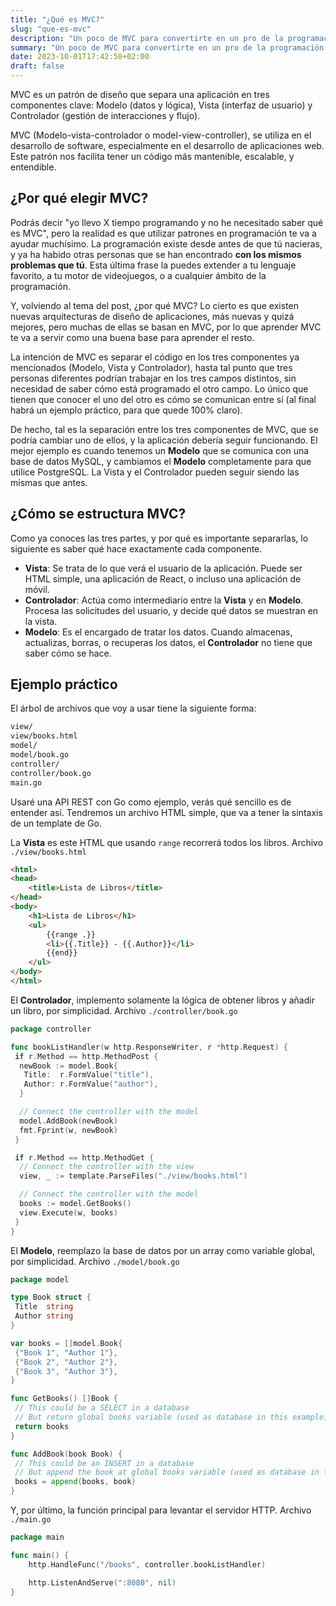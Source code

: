 ```yaml
---
title: "¿Qué es MVC?"
slug: "que-es-mvc"
description: "Un poco de MVC para convertirte en un pro de la programación."
summary: "Un poco de MVC para convertirte en un pro de la programación."
date: 2023-10-01T17:42:58+02:00
draft: false
---
```


MVC es un patrón de diseño que separa una aplicación en tres componentes clave: Modelo (datos y lógica), Vista (interfaz de usuario) y Controlador (gestión de interacciones y flujo).

MVC (Modelo-vista-controlador o model-view-controller), se utiliza en el desarrollo de software, especialmente en el desarrollo de aplicaciones web. Este patrón nos facilita tener un código más mantenible, escalable, y entendible.

## ¿Por qué elegir MVC?

Podrás decir "yo llevo X tiempo programando y no he necesitado saber qué es MVC", pero la realidad es que utilizar patrones en programación te va a ayudar muchísimo. La programación existe desde antes de que tú nacieras, y ya ha habido otras personas que se han encontrado **con los mismos problemas que tú**. Esta última frase la puedes extender a tu lenguaje favorito, a tu motor de videojuegos, o a cualquier ámbito de la programación.

Y, volviendo al tema del post, ¿por qué MVC? Lo cierto es que existen nuevas arquitecturas de diseño de aplicaciones, más nuevas y quizá mejores, pero muchas de ellas se basan en MVC, por lo que aprender MVC te va a servir como una buena base para aprender el resto.

La intención de MVC es separar el código en los tres componentes ya mencionados (Modelo, Vista y Controlador), hasta tal punto que tres personas diferentes podrían trabajar en los tres campos distintos, sin necesidad de saber cómo está programado el otro campo. Lo único que tienen que conocer el uno del otro es cómo se comunican entre sí (al final habrá un ejemplo práctico, para que quede 100% claro).

De hecho, tal es la separación entre los tres componentes de MVC, que se podría cambiar uno de ellos, y la aplicación debería seguir funcionando. El mejor ejemplo es cuando tenemos un **Modelo** que se comunica con una base de datos MySQL, y cambiamos el **Modelo** completamente para que utilice PostgreSQL. La Vista y el Controlador pueden seguir siendo las mismas que antes.

## ¿Cómo se estructura MVC?

Como ya conoces las tres partes, y por qué es importante separarlas, lo siguiente es saber qué hace exactamente cada componente.

- **Vista**: Se trata de lo que verá el usuario de la aplicación. Puede ser HTML simple, una aplicación de React, o incluso una aplicación de móvil.
- **Controlador**: Actúa como intermediario entre la **Vista** y en **Modelo**. Procesa las solicitudes del usuario, y decide qué datos se muestran en la vista.
- **Modelo**: Es el encargado de tratar los datos. Cuando almacenas, actualizas, borras, o recuperas los datos, el **Controlador** no tiene que saber cómo se hace.

## Ejemplo práctico

El árbol de archivos que voy a usar tiene la siguiente forma:

```sh
view/
view/books.html
model/
model/book.go
controller/
controller/book.go
main.go
```

Usaré una API REST con Go como ejemplo, verás qué sencillo es de entender así. Tendremos un archivo HTML simple, que va a tener la sintaxis de un template de Go.

La **Vista** es este HTML que usando `range` recorrerá todos los libros. Archivo `./view/books.html`

```html
<html>
<head>
    <title>Lista de Libros</title>
</head>
<body>
    <h1>Lista de Libros</h1>
    <ul>
        {{range .}}
        <li>{{.Title}} - {{.Author}}</li>
        {{end}}
    </ul>
</body>
</html>
```

El **Controlador**, implemento solamente la lógica de obtener libros y añadir un libro, por simplicidad. Archivo `./controller/book.go`

```go
package controller

func bookListHandler(w http.ResponseWriter, r *http.Request) {
 if r.Method == http.MethodPost {
  newBook := model.Book{
   Title:  r.FormValue("title"),
   Author: r.FormValue("author"),
  }

  // Connect the controller with the model
  model.AddBook(newBook)
  fmt.Fprint(w, newBook)
 }

 if r.Method == http.MethodGet {
  // Connect the controller with the view 
  view, _ := template.ParseFiles("./view/books.html")

  // Connect the controller with the model
  books := model.GetBooks()   
  view.Execute(w, books)
 }
}
```

El **Modelo**, reemplazo la base de datos por un array como variable global, por simplicidad. Archivo `./model/book.go`

```go
package model

type Book struct {
 Title  string
 Author string
}

var books = []model.Book{
 {"Book 1", "Author 1"},
 {"Book 2", "Author 2"},
 {"Book 3", "Author 3"},
}

func GetBooks() []Book {
 // This could be a SELECT in a database
 // But return global books variable (used as database in this example) 
 return books
}

func AddBook(book Book) {
 // This could be an INSERT in a database
 // But append the book at global books variable (used as database in this example) 
 books = append(books, book)
}
```

Y, por último, la función principal para levantar el servidor HTTP. Archivo `./main.go`

```go
package main

func main() {
    http.HandleFunc("/books", controller.bookListHandler)

    http.ListenAndServe(":8080", nil)
}
```
